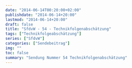 ```yaml
---
date: "2014-06-14T00:20:00+02:00"
publishdate: "2014-06-14+20:00"
lastmod: "2014-06-14+20:00"
draft: false
title: "SfdvW - 54 - Technikfolgenabschätzung"
tags: ["Technikfolgeabschätzung"]
series: ["SfdvW"]
categories: ["Sendebeitrag"]
img: ""
toc: false
summary: "Sendung Nummer 54 Technikfolgenabschätzung"
---
```


<div id="example"></div>
<script src="https://cdn.podlove.org/web-player/embed.js"></script>

<script>
  podlovePlayer('#example', '/blog/sfdvw54.json');
</script>
